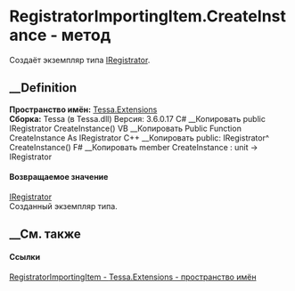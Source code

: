 # RegistratorImportingItem.CreateInstance - метод
Создаёт экземпляр типа [IRegistrator](T_Tessa_Extensions_IRegistrator.htm).
## __Definition
 **Пространство имён:** [Tessa.Extensions](N_Tessa_Extensions.htm)  
 **Сборка:** Tessa (в Tessa.dll) Версия: 3.6.0.17
C# __Копировать
     public IRegistrator CreateInstance()
VB __Копировать
     Public Function CreateInstance As IRegistrator
C++ __Копировать
     public:
    IRegistrator^ CreateInstance()
F# __Копировать
     member CreateInstance : unit -> IRegistrator 
#### Возвращаемое значение
[IRegistrator](T_Tessa_Extensions_IRegistrator.htm)  
Созданный экземпляр типа.
##  __См. также
#### Ссылки
[RegistratorImportingItem - ](T_Tessa_Extensions_RegistratorImportingItem.htm)
[Tessa.Extensions - пространство имён](N_Tessa_Extensions.htm)
